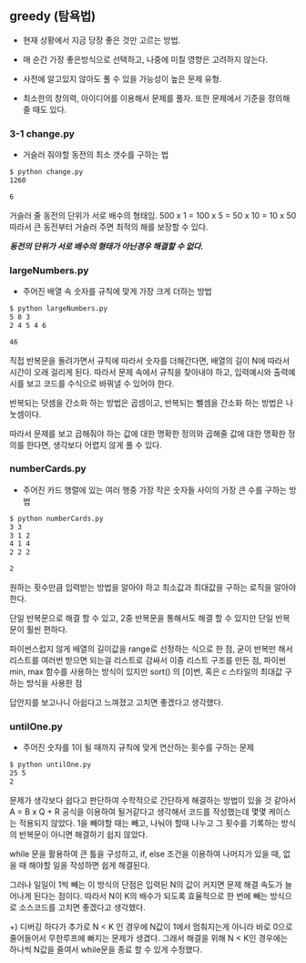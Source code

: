 ## greedy (탐욕법)

- 현재 상황에서 지금 당장 좋은 것만 고르는 방법.

- 매 순간 가장 좋은방식으로 선택하고, 나중에 미칠 영향은 고려하지 않는다.

- 사전에 알고있지 않아도 풀 수 있을 가능성이 높은 문제 유형.

- 최소한의 창의력, 아이디어를 이용해서 문제를 풀자. 또한 문제에서 기준을 정의해 줄 때도 있다.


### 3-1 change.py

- 거슬러 줘야할 동전의 최소 갯수를 구하는 법
```bash
$ python change.py
1260

6
```

거슬러 줄 동전의 단위가 서로 배수의 형태임.
500 x 1 = 100 x 5 = 50 x 10 = 10 x 50
따라서 큰 동전부터 거슬러 주면 최적의 해를 보장할 수 있다.

***동전의 단위가 서로 배수의 형태가 아닌경우 해결할 수 없다.***

### largeNumbers.py

- 주어진 배열 속 숫자를 규칙에 맞게 가장 크게 더하는 방법
```bash
$ python largeNumbers.py
5 8 3
2 4 5 4 6

46
```

직접 반복문을 돌려가면서 규칙에 따라서 숫자를 더해간다면,
배열의 길이 N에 따라서 시간이 오래 걸리게 된다.
따라서 문제 속에서 규칙을 찾아내야 하고, 
입력예시와 출력예시를 보고 코드를 수식으로 바꿔낼 수 있어야 한다.

반복되는 덧셈을 간소화 하는 방법은 곱셈이고,
반복되는 뺄셈을 간소화 하는 방법은 나눗셈이다.

따라서 문제를 보고 곱해줘야 하는 값에 대한 명확한 정의와
곱해줄 값에 대한 명확한 정의를 한다면, 생각보다 어렵지 않게 풀 수 있다.

### numberCards.py

- 주어진 카드 행렬에 있는 여러 행중 가장 작은 숫자들 사이의 가장 큰 수를 구하는 방법
```bash
$ python numberCards.py
3 3
3 1 2
4 1 4
2 2 2

2
```

원하는 횟수만큼 입력받는 방법을 알아야 하고
최소값과 최대값을 구하는 로직을 알아야 한다.

단일 반복문으로 해결 할 수 있고, 2중 반복문을 통해서도 해결 할 수 있지만
단일 반복문이 훨씬 편하다.

파이썬스럽지 않게 배열의 길이값을 range로 선정하는 식으로 한 점,
굳이 반복만 해서 리스트를 여러번 받으면 되는걸 리스트로 감싸서 이중 리스트 구조를 만든 점,
파이썬 min, max 함수를 사용하는 방식이 있지만 sort() 의 [0]번, 혹은 c 스타일의 최대값 구하는 방식을 사용한 점

답안지를 보고나니 아쉽다고 느껴졌고
고치면 좋겠다고 생각했다.

### untilOne.py

- 주어진 숫자를 1이 될 때까지 규칙에 맞게 연산하는 횟수를 구하는 문제
```bash
$ python untilOne.py
25 5
2
```

문제가 생각보다 쉽다고 판단하여 수학적으로 간단하게 해결하는 방법이 있을 것 같아서
A = B x Q + R 공식을 이용하여 될거같다고 생각해서 코드를 작성했는데 몇몇 케이스는 적용되지 않았다.
1을 빼야할 때는 빼고, 나눠야 할때 나누고 그 횟수를 기록하는 방식의 반복문이 아니면
해결하기 쉽지 않았다.

while 문을 활용하여 큰 틀을 구성하고, if, else 조건을 이용하여 나머지가 있을 때, 없을 때
해야할 일을 작성하면 쉽게 해결된다.

그러나 일일이 1씩 빼는 이 방식의 단점은 입력된 N의 값이 커지면 문제 해결 속도가 늘어나게 된다는 점이다.
따라서 N이 K의 배수가 되도록 효율적으로 한 번에 빼는 방식으로 소스코드를 고치면 좋겠다고 생각했다.

+) 디버깅 하다가 추가로 N < K 인 경우에 N값이 1에서 멈춰지는게 아니라 바로 0으로 줄어들어서 무한루프에 빠지는 문제가 생겼다.
그래서 해결을 위해 N < K인 경우에는 하나씩 N값을 줄여서 while문을 종료 할 수 있게 수정했다.
